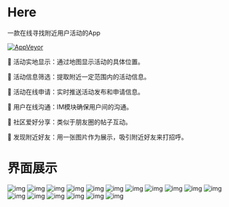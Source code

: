 # Here
一款在线寻找附近用户活动的App

[![AppVeyor](https://img.shields.io/appveyor/ci/gruntjs/grunt.svg)](https://github.com/old-traveler/Here)

	活动实地显示：通过地图显示活动的具体位置。

	活动信息筛选：提取附近一定范围内的活动信息。

	活动在线申请：实时推送活动发布和申请信息。

	用户在线沟通：IM模块确保用户间的沟通。

	社区爱好分享：类似于朋友圈的帖子互动。

	发现附近好友：用一张图片作为展示，吸引附近好友来打招呼。

# 界面展示

![img](https://github.com/old-traveler/Here/blob/master/img/S80312-163028.jpg)
![img](https://github.com/old-traveler/Here/blob/master/img/S80312-163039.jpg)
![img](https://github.com/old-traveler/Here/blob/master/img/S80312-163045.jpg)
![img](https://github.com/old-traveler/Here/blob/master/img/S80312-163058.jpg)
![img](https://github.com/old-traveler/Here/blob/master/img/S80312-163122.jpg)
![img](https://github.com/old-traveler/Here/blob/master/img/S80312-163228.jpg)
![img](https://github.com/old-traveler/Here/blob/master/img/S80312-163242.jpg)
![img](https://github.com/old-traveler/Here/blob/master/img/S80312-163358.jpg)
![img](https://github.com/old-traveler/Here/blob/master/img/S80312-163430.jpg)
![img](https://github.com/old-traveler/Here/blob/master/img/S80312-163438.jpg)
![img](https://github.com/old-traveler/Here/blob/master/img/S80312-163508.jpg)
![img](https://github.com/old-traveler/Here/blob/master/img/S80312-163624.jpg)
![img](https://github.com/old-traveler/Here/blob/master/img/S80312-163637.jpg)
![img](https://github.com/old-traveler/Here/blob/master/img/S80312-163855.jpg)
![img](https://github.com/old-traveler/Here/blob/master/img/S80312-164610.jpg)
![img](https://github.com/old-traveler/Here/blob/master/img/S80312-164647.jpg)
![img](https://github.com/old-traveler/Here/blob/master/img/S80312-164703.jpg)

